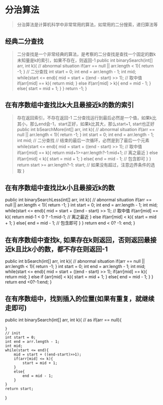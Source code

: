 # 分治算法
> 分治算法是计算机科学中非常常用的算法，如常用的二分搜索，递归算法等
## 经典二分查找
> 二分查找是一个非常经典的算法，是考察的二分查找是查找一个固定的数k
> 未知量是k的索引，如果不存在，则返回-1
public int binarySearch(int[] arr, int k){
    // abnormal situation
    if(arr == null || arr.length < 1){
        return -1;
    }
    // 二分查找
    int start = 0;
    int end = arr.length - 1;
    int mid;
    while(start <= end){
        mid = start + ((end - start) >> 1); // 取中值
        if(arr[mid] == k){
            return mid;
        }
        else if(arr[mid] > k){
            end = mid - 1;
        }
        else{
            start = mid + 1;
        }
    }
    return -1;
}

## 在有序数组中查找比k大且最接近k的数的索引
> 存在返回索引，不存在返回-1
> 二分查找运行到最后必然是一个值，如果k比其小，那么end会-1，start正好，如果k比其大，那么start+1, start也正好
public int bSearchMore(int[] arr, int k){
    // abnormal situation
    if(arr == null || arr.length < 1){
        return -1;
    }
    int start = 0;
    int end = arr.length - 1;
    int mid;
    // 二分查找
    // 结束的最后一次循环，必然是到了最后一个元素
    while(start <= end){
        mid = start + ((end - start) >> 1); // 取中值
        if(arr[mid] == k){
            return mid+1>=arr.length?-1:mid+1; // 离之最近
        }
        else if(arr[mid] < k){
            start = mid + 1;
        }
        else{
            end = mid - 1; // 包含即可
        }
    }
    return start >= arr.length?-1: start; // 如果没有超过，注意边界条件的选取
}

## 在有序数组中查找比k小且最接近k的数
public int binarySearchLess(int[] arr, int k){
    // abnormal situation
    if(arr == null || arr.length < 1){
        return -1;
    }
    int start = 0;
    int end = arr.length - 1;
    int mid;
    while(start <= end){
        mid = start + ((end - start) >> 1); // 取中值
        if(arr[mid] == k){
            return mid-1 < 0 ? -1:mid-1; // 离之最近
        }
        else if(arr[mid] < k){
            start = mid + 1;
        }
        else{
            end = mid - 1; // 包含即可
        }
    }
    return end < 0? -1: end;
}

## 在有序数组中查找k, 如果存在k则返回，否则返回最接近k且比k小的数，都不存在则返回-1
public int bSearch(int[] arr, int k){
    // abnormal situation
    if(arr == null || arr.length < 1){
        return -1;
    }
    int start = 0;
    int end = arr.length - 1;
    int mid;
    while(start <= end){
        mid = start + ((end - start) >> 1);
        if(arr[mid] == k){
            return mid;
        }
        else if (arr[mid] < k){
            start = mid + 1;
        }
        else{
            end = mid - 1;
        }
    }
    return end <0?-1:end;
}

## 在有序数组中，找到插入的位置(如果有重复，就继续走即可)
public int binarySearch(int[] arr, int k){
    // as
    if(arr == null){

    }
    // init
    int start = 0;
    int end = arr.length - 1;
    int mid;
    while(start <= end){
        mid = start + ((end-start)>>1);
        if(arr[mid] <= k){
            start = mid + 1;
        }
        else{
            end = mid - 1;
        }
    }
    return start;
}